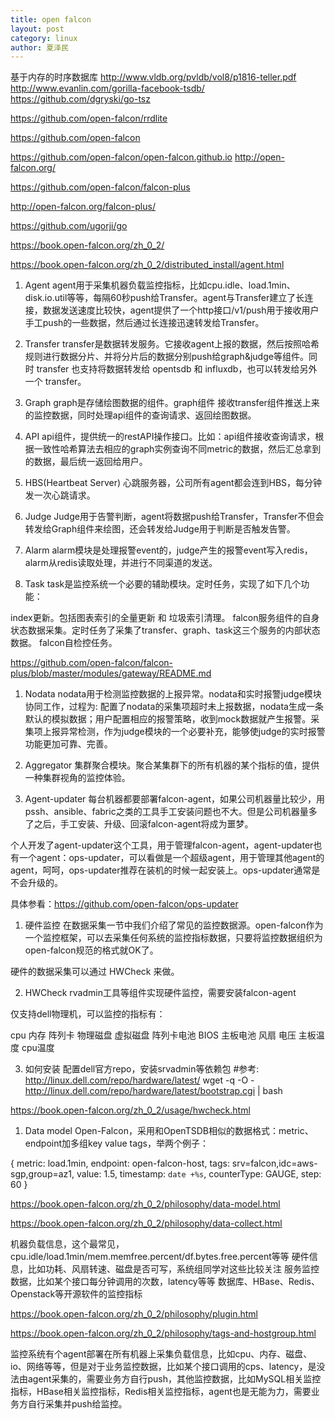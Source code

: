 ```yaml
---
title: open falcon
layout: post
category: linux
author: 夏泽民
---
```

基于内存的时序数据库
http://www.vldb.org/pvldb/vol8/p1816-teller.pdf
http://www.evanlin.com/gorilla-facebook-tsdb/
https://github.com/dgryski/go-tsz
<!-- more -->
https://github.com/open-falcon/rrdlite

https://github.com/open-falcon

https://github.com/open-falcon/open-falcon.github.io
http://open-falcon.org/

https://github.com/open-falcon/falcon-plus

http://open-falcon.org/falcon-plus/

https://github.com/ugorji/go

https://book.open-falcon.org/zh_0_2/

https://book.open-falcon.org/zh_0_2/distributed_install/agent.html

1. Agent
agent用于采集机器负载监控指标，比如cpu.idle、load.1min、disk.io.util等等，每隔60秒push给Transfer。agent与Transfer建立了长连接，数据发送速度比较快，agent提供了一个http接口/v1/push用于接收用户手工push的一些数据，然后通过长连接迅速转发给Transfer。

1. Transfer
transfer是数据转发服务。它接收agent上报的数据，然后按照哈希规则进行数据分片、并将分片后的数据分别push给graph&judge等组件。同时 transfer 也支持将数据转发给 opentsdb 和 influxdb，也可以转发给另外一个 transfer。

1. Graph
graph是存储绘图数据的组件。graph组件 接收transfer组件推送上来的监控数据，同时处理api组件的查询请求、返回绘图数据。

1. API
api组件，提供统一的restAPI操作接口。比如：api组件接收查询请求，根据一致性哈希算法去相应的graph实例查询不同metric的数据，然后汇总拿到的数据，最后统一返回给用户。

1. HBS(Heartbeat Server)
心跳服务器，公司所有agent都会连到HBS，每分钟发一次心跳请求。

1. Judge
Judge用于告警判断，agent将数据push给Transfer，Transfer不但会转发给Graph组件来绘图，还会转发给Judge用于判断是否触发告警。

1. Alarm
alarm模块是处理报警event的，judge产生的报警event写入redis，alarm从redis读取处理，并进行不同渠道的发送。

1. Task
task是监控系统一个必要的辅助模块。定时任务，实现了如下几个功能：

index更新。包括图表索引的全量更新 和 垃圾索引清理。
falcon服务组件的自身状态数据采集。定时任务了采集了transfer、graph、task这三个服务的内部状态数据。
falcon自检控任务。

https://github.com/open-falcon/falcon-plus/blob/master/modules/gateway/README.md


1. Nodata
nodata用于检测监控数据的上报异常。nodata和实时报警judge模块协同工作，过程为: 配置了nodata的采集项超时未上报数据，nodata生成一条默认的模拟数据；用户配置相应的报警策略，收到mock数据就产生报警。采集项上报异常检测，作为judge模块的一个必要补充，能够使judge的实时报警功能更加可靠、完善。

1. Aggregator
集群聚合模块。聚合某集群下的所有机器的某个指标的值，提供一种集群视角的监控体验。

1. Agent-updater
每台机器都要部署falcon-agent，如果公司机器量比较少，用pssh、ansible、fabric之类的工具手工安装问题也不大。但是公司机器量多了之后，手工安装、升级、回滚falcon-agent将成为噩梦。

个人开发了agent-updater这个工具，用于管理falcon-agent，agent-updater也有一个agent：ops-updater，可以看做是一个超级agent，用于管理其他agent的agent，呵呵，ops-updater推荐在装机的时候一起安装上。ops-updater通常是不会升级的。

具体参看：https://github.com/open-falcon/ops-updater

1. 硬件监控
在数据采集一节中我们介绍了常见的监控数据源。open-falcon作为一个监控框架，可以去采集任何系统的监控指标数据，只要将监控数据组织为open-falcon规范的格式就OK了。

硬件的数据采集可以通过 HWCheck 来做。

2. HWCheck
rvadmin工具等组件实现硬件监控，需要安装falcon-agent

仅支持dell物理机，可以监控的指标有：

cpu 内存 阵列卡 物理磁盘 虚拟磁盘 阵列卡电池 BIOS 主板电池 风扇 电压 主板温度 cpu温度

3. 如何安装
配置dell官方repo，安装srvadmin等依赖包
#参考: http://linux.dell.com/repo/hardware/latest/
wget -q -O - http://linux.dell.com/repo/hardware/latest/bootstrap.cgi | bash

https://book.open-falcon.org/zh_0_2/usage/hwcheck.html

1. Data model
Open-Falcon，采用和OpenTSDB相似的数据格式：metric、endpoint加多组key value tags，举两个例子：

{
    metric: load.1min,
    endpoint: open-falcon-host,
    tags: srv=falcon,idc=aws-sgp,group=az1,
    value: 1.5,
    timestamp: `date +%s`,
    counterType: GAUGE,
    step: 60
}

https://book.open-falcon.org/zh_0_2/philosophy/data-model.html


https://book.open-falcon.org/zh_0_2/philosophy/data-collect.html

机器负载信息，这个最常见，cpu.idle/load.1min/mem.memfree.percent/df.bytes.free.percent等等
硬件信息，比如功耗、风扇转速、磁盘是否可写，系统组同学对这些比较关注
服务监控数据，比如某个接口每分钟调用的次数，latency等等
数据库、HBase、Redis、Openstack等开源软件的监控指标

https://book.open-falcon.org/zh_0_2/philosophy/plugin.html

https://book.open-falcon.org/zh_0_2/philosophy/tags-and-hostgroup.html

监控系统有个agent部署在所有机器上采集负载信息，比如cpu、内存、磁盘、io、网络等等，但是对于业务监控数据，比如某个接口调用的cps、latency，是没法由agent采集的，需要业务方自行push，其他监控数据，比如MySQL相关监控指标，HBase相关监控指标，Redis相关监控指标，agent也是无能为力，需要业务方自行采集并push给监控。

